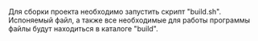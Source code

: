 Для сборки проекта необходимо запустить скрипт "build.sh". Испоняемый файл, а также все необходимые для работы программы файлы будут находиться в каталоге "build".